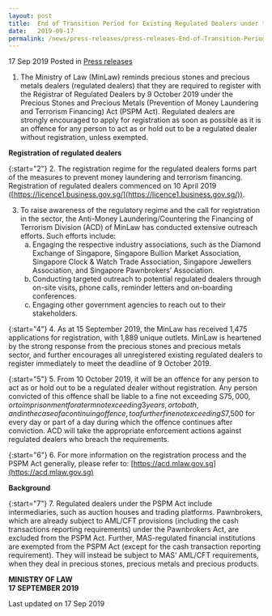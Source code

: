 ```yaml
---
layout: post
title:  End of Transition Period for Existing Regulated Dealers under the Precious Stones and Precious Metals (Prevention of Money Laundering and Terrorism Financing) Act
date:   2019-09-17
permalink: /news/press-releases/press-releases-End-of-Transition-Period-for-Existing-Regulated-Dealers-under-the-Precious-Stones-and-Precious-Metals-Prevention-of-Money-Laundering-and-Terrorism-Financing-Act
---
```



17 Sep 2019 Posted in [Press releases](/news/press-releases)

1. The Ministry of Law (MinLaw) reminds precious stones and precious metals dealers (regulated dealers) that they are required to register with the Registrar of Regulated Dealers by 9 October 2019 under the Precious Stones and Precious Metals (Prevention of Money Laundering and Terrorism Financing) Act (PSPM Act). Regulated dealers are strongly encouraged to apply for registration as soon as possible as it is an offence for any person to act as or hold out to be a regulated dealer without registration, unless exempted.

**Registration of regulated dealers**

{:start="2"}
2. The registration regime for the regulated dealers forms part of the measures to prevent money laundering and terrorism financing. Registration of regulated dealers commenced on 10 April 2019 ([https://licence1.business.gov.sg/](https://licence1.business.gov.sg/)).

<ol start="3">
<li>To raise awareness of the regulatory regime and the call for registration in the sector, the Anti-Money Laundering/Countering the Financing of Terrorism Division (ACD) of MinLaw has conducted extensive outreach efforts. Such efforts include:

<ol style="list-style-type: lower-alpha">
<li>Engaging the respective industry associations, such as the Diamond Exchange of Singapore, Singapore Bullion Market Association, Singapore Clock & Watch Trade Association, Singapore Jewellers Association, and Singapore Pawnbrokers’ Association. </li>
<li> Conducting targeted outreach to potential regulated dealers through on-site visits, phone calls, reminder letters and on-boarding conferences. </li>
<li>Engaging other government agencies to reach out to their stakeholders. </li>
</ol>
</li>
</ol>

{:start="4"}
4. As at 15 September 2019, the MinLaw has received 1,475 applications for registration, with 1,889 unique outlets. MinLaw is heartened by the strong response from the precious stones and precious metals sector, and further encourages all unregistered existing regulated dealers to register immediately to meet the deadline of 9 October 2019.


{:start="5"}
5. From 10 October 2019, it will be an offence for any person to act as or hold out to be a regulated dealer without registration. Any person convicted of this offence shall be liable to a fine not exceeding S$75,000, or to imprisonment for a term not exceeding 3 years, or to both, and in the case of a continuing offence, to a further fine not exceeding S$7,500 for every day or part of a day during which the offence continues after conviction. ACD will take the appropriate enforcement actions against regulated dealers who breach the requirements.

 
{:start="6"}
6. For more information on the registration process and the PSPM Act generally, please refer to: [https://acd.mlaw.gov.sg](https://acd.mlaw.gov.sg)


**Background**

{:start="7"}
7. Regulated dealers under the PSPM Act include intermediaries, such as auction houses and trading platforms. Pawnbrokers, which are already subject to AML/CFT provisions (including the cash transactions reporting requirements) under the Pawnbrokers Act, are excluded from the PSPM Act. Further, MAS-regulated financial institutions are exempted from the PSPM Act (except for the cash transaction reporting requirement). They will instead be subject to MAS’ AML/CFT requirements, when they deal in precious stones, precious metals and precious products.

**MINISTRY OF LAW**  
**17 SEPTEMBER 2019** 


<p class="right-side-updated">Last updated on 17 Sep 2019
</p>
